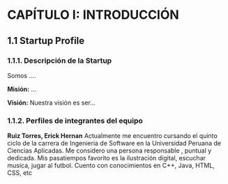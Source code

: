 # CAPÍTULO I: INTRODUCCIÓN 

## 1.1 Startup Profile
### 1.1.1. Descripción de la Startup

Somos ....

**Misión:** ...

**Visión:** Nuestra visión es ser...


### 1.1.2. Perfiles de integrantes del equipo

**Ruiz Torres, Erick Hernan** Actualmente me encuentro cursando el quinto ciclo de la carrera de Ingenieria de Software en la Universidad Peruana de Ciencias Aplicadas. Me considero una persona responsable , puntual y dedicada. Mis pasatiempos favorito es la ilustración digital, escuchar musica, jugar al futbol. Cuento con conocimientos en C++, Java, HTML, CSS, etc
